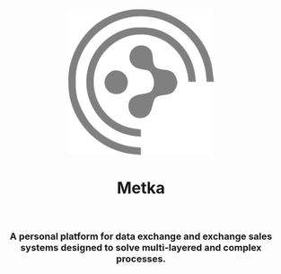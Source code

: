 <div align="center">
    <br />
    <img src='./assets/icon/logo.svg' width="260" height="260" alt="logo" />
    <br />
    <h1>Metka</h1>
</div>

<br />

<h3 align="center">A personal platform for data exchange and exchange sales systems designed to solve multi-layered and complex processes.</h3>
